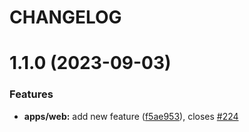 # CHANGELOG

# 1.1.0 (2023-09-03)


### Features

* **apps/web:** add new feature ([f5ae953](https://github.com/HenryVillavicencio/mono/commit/f5ae953116eadc0bced24239e5bd416badb754a8)), closes [#224](https://github.com/HenryVillavicencio/mono/issues/224)




